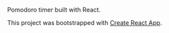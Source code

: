 Pomodoro timer built with React.

This project was bootstrapped with [Create React App](https://github.com/facebookincubator/create-react-app).
